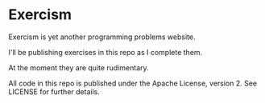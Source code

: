 # Exercism

Exercism is yet another programming problems website.

I'll be publishing exercises in this repo as I complete them.

At the moment they are quite rudimentary.

All code in this repo is published under the Apache License, version 2.
See LICENSE for further details.
